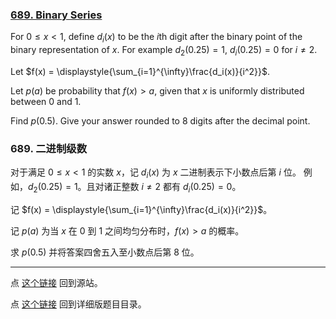 ### [689. Binary Series](https://projecteuler.net/problem=689)

For $0 \le x \lt 1$, define $d_i(x)$ to be the $i$th digit after the binary point of the binary representation of $x$.
For example $d_2(0.25) = 1$, $d_i(0.25) = 0$ for $i \ne 2$.

Let $f(x) = \displaystyle{\sum_{i=1}^{\infty}\frac{d_i(x)}{i^2}}$.

Let $p(a)$ be probability that $f(x) \gt a$, given that $x$ is uniformly distributed between 0 and 1.

Find $p(0.5)$. Give your answer rounded to 8 digits after the decimal point.

### 689. 二进制级数

对于满足 $0 \le x \lt 1$ 的实数 $x$，记 $d_i(x)$ 为 $x$ 二进制表示下小数点后第 $i$ 位。
例如，$d_2(0.25) = 1$。且对诸正整数 $i \ne 2$ 都有 $d_i(0.25) = 0$。

记 $f(x) = \displaystyle{\sum_{i=1}^{\infty}\frac{d_i(x)}{i^2}}$。

记 $p(a)$ 为当 $x$ 在 0 到 1 之间均匀分布时，$f(x) \gt a$ 的概率。

求 $p(0.5)$ 并将答案四舍五入至小数点后第 8 位。

---

点 [这个链接](https://fsy-juruo.github.io/pe-chinese-translation/) 回到源站。

点 [这个链接](https://fsy-juruo.github.io/pe-chinese-translation/detailed_content_archives.html) 回到详细版题目目录。